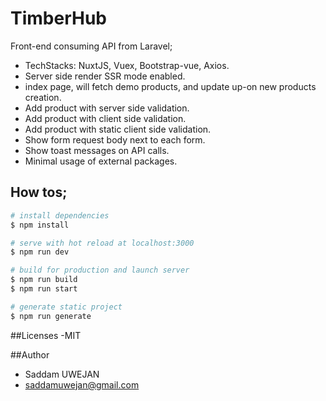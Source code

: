 # TimberHub

Front-end consuming API from Laravel;
- TechStacks: NuxtJS, Vuex, Bootstrap-vue, Axios.
- Server side render SSR mode enabled.
- index page, will fetch demo products, and update up-on new products creation.
- Add product with server side validation.
- Add product with client side validation.
- Add product with static client side validation.
- Show form request body next to each form.
- Show toast messages on API calls.
- Minimal usage of external packages.

## How tos;
```bash
# install dependencies
$ npm install

# serve with hot reload at localhost:3000
$ npm run dev

# build for production and launch server
$ npm run build
$ npm run start

# generate static project
$ npm run generate
```


##Licenses
-MIT

##Author
- Saddam UWEJAN
- saddamuwejan@gmail.com
